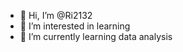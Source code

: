 - 👋 Hi, I’m @Ri2132
- 👀 I’m interested in learning 
- 🌱 I’m currently learning data analysis 
  


<!---
Ri2132/Ri2132 is a ✨ special ✨ repository because its `README.md` (this file) appears on your GitHub profile.
You can click the Preview link to take a look at your changes.
--->
